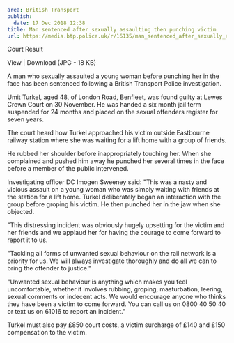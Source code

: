 ```yaml
area: British Transport
publish:
  date: 17 Dec 2018 12:38
title: Man sentenced after sexually assaulting then punching victim
url: https://media.btp.police.uk/r/16135/man_sentenced_after_sexually_assaulting_then_punc
```

Court Result

View | Download (JPG - 18 KB)

A man who sexually assaulted a young woman before punching her in the face has been sentenced following a British Transport Police investigation.

Umit Turkel, aged 48, of London Road, Benfleet, was found guilty at Lewes Crown Court on 30 November. He was handed a six month jail term suspended for 24 months and placed on the sexual offenders register for seven years.

The court heard how Turkel approached his victim outside Eastbourne railway station where she was waiting for a lift home with a group of friends.

He rubbed her shoulder before inappropriately touching her. When she complained and pushed him away he punched her several times in the face before a member of the public intervened.

Investigating officer DC Imogen Sweeney said: "This was a nasty and vicious assault on a young woman who was simply waiting with friends at the station for a lift home. Turkel deliberately began an interaction with the group before groping his victim. He then punched her in the jaw when she objected.

"This distressing incident was obviously hugely upsetting for the victim and her friends and we applaud her for having the courage to come forward to report it to us.

"Tackling all forms of unwanted sexual behaviour on the rail network is a priority for us. We will always investigate thoroughly and do all we can to bring the offender to justice."

"Unwanted sexual behaviour is anything which makes you feel uncomfortable, whether it involves rubbing, groping, masturbation, leering, sexual comments or indecent acts. We would encourage anyone who thinks they have been a victim to come forward. You can call us on 0800 40 50 40 or text us on 61016 to report an incident."

Turkel must also pay £850 court costs, a victim surcharge of £140 and £150 compensation to the victim.
